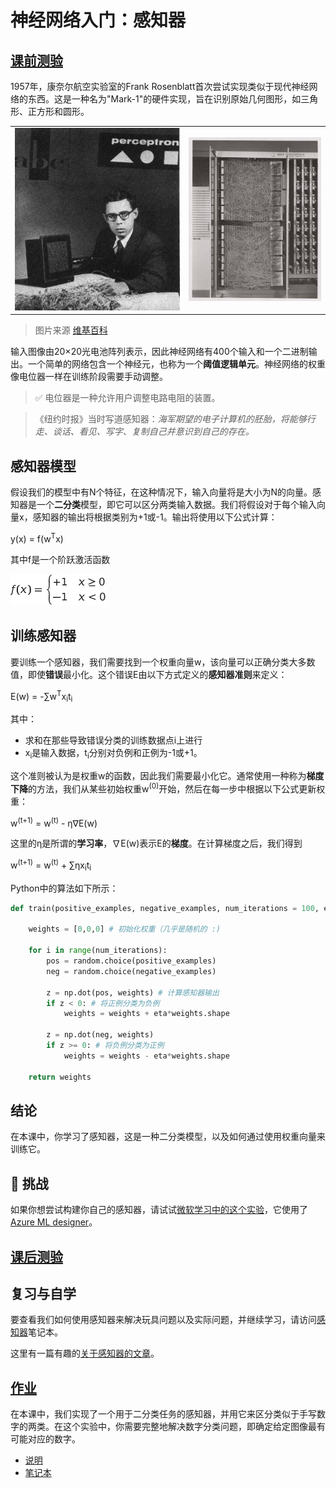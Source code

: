 # 神经网络入门：感知器

## [课前测验](https://red-field-0a6ddfd03.1.azurestaticapps.net/quiz/103)

1957年，康奈尔航空实验室的Frank Rosenblatt首次尝试实现类似于现代神经网络的东西。这是一种名为"Mark-1"的硬件实现，旨在识别原始几何图形，如三角形、正方形和圆形。

|      |      |
|--------------|-----------|
|<img src='images/Rosenblatt-wikipedia.jpg' alt='Frank Rosenblatt'/> | <img src='images/Mark_I_perceptron_wikipedia.jpg' alt='The Mark 1 Perceptron' />|

> 图片来源 [维基百科](https://en.wikipedia.org/wiki/Perceptron)

输入图像由20×20光电池阵列表示，因此神经网络有400个输入和一个二进制输出。一个简单的网络包含一个神经元，也称为一个**阈值逻辑单元**。神经网络的权重像电位器一样在训练阶段需要手动调整。

> ✅ 电位器是一种允许用户调整电路电阻的装置。

> 《纽约时报》当时写道感知器：*海军期望的电子计算机的胚胎，将能够行走、谈话、看见、写字、复制自己并意识到自己的存在。*

## 感知器模型

假设我们的模型中有N个特征，在这种情况下，输入向量将是大小为N的向量。感知器是一个**二分类**模型，即它可以区分两类输入数据。我们将假设对于每个输入向量x，感知器的输出将根据类别为+1或-1。输出将使用以下公式计算：

y(x) = f(w<sup>T</sup>x)

其中f是一个阶跃激活函数

<!-- img src="http://www.sciweavers.org/tex2img.php?eq=f%28x%29%20%3D%20%5Cbegin%7Bcases%7D%0A%20%20%20%20%20%20%20%20%20%2B1%20%26%20x%20%5Cgeq%200%20%5C%5C%0A%20%20%20%20%20%20%20%20%20-1%20%26%20x%20%3C%200%0A%20%20%20%20%20%20%20%5Cend%7Bcases%7D%20%5C%5C%0A&bc=White&fc=Black&im=jpg&fs=12&ff=arev&edit=0" align="center" border="0" alt="f(x) = \begin{cases} +1 & x \geq 0 \\ -1 & x < 0 \end{cases} \\" width="154" height="50" / -->
<img src="images/activation-func.png"/>

## 训练感知器

要训练一个感知器，我们需要找到一个权重向量w，该向量可以正确分类大多数值，即使**错误**最小化。这个错误E由以下方式定义的**感知器准则**来定义：

E(w) = -&sum;w<sup>T</sup>x<sub>i</sub>t<sub>i</sub>

其中：

* 求和在那些导致错误分类的训练数据点i上进行
* x<sub>i</sub>是输入数据，t<sub>i</sub>分别对负例和正例为-1或+1。

这个准则被认为是权重w的函数，因此我们需要最小化它。通常使用一种称为**梯度下降**的方法，我们从某些初始权重w<sup>(0)</sup>开始，然后在每一步中根据以下公式更新权重：

w<sup>(t+1)</sup> = w<sup>(t)</sup> - &eta;&nabla;E(w)

这里的&eta;是所谓的**学习率**，&nabla;E(w)表示E的**梯度**。在计算梯度之后，我们得到

w<sup>(t+1)</sup> = w<sup>(t)</sup> + &sum;&eta;x<sub>i</sub>t<sub>i</sub>

Python中的算法如下所示：

```python
def train(positive_examples, negative_examples, num_iterations = 100, eta = 1):

    weights = [0,0,0] # 初始化权重（几乎是随机的 :)
        
    for i in range(num_iterations):
        pos = random.choice(positive_examples)
        neg = random.choice(negative_examples)

        z = np.dot(pos, weights) # 计算感知器输出
        if z < 0: # 将正例分类为负例
            weights = weights + eta*weights.shape

        z = np.dot(neg, weights)
        if z >= 0: # 将负例分类为正例
            weights = weights - eta*weights.shape

    return weights
```

## 结论

在本课中，你学习了感知器，这是一种二分类模型，以及如何通过使用权重向量来训练它。

## 🚀 挑战

如果你想尝试构建你自己的感知器，请试试[微软学习中的这个实验](https://docs.microsoft.com/zh-cn/azure/machine-learning/component-reference/two-class-averaged-perceptron?WT.mc_id=academic-77998-cacaste)，它使用了[Azure ML designer](https://docs.microsoft.com/zh-cn/azure/machine-learning/concept-designer?WT.mc_id=academic-77998-cacaste)。

## [课后测验](https://red-field-0a6ddfd03.1.azurestaticapps.net/quiz/203)

## 复习与自学

要查看我们如何使用感知器来解决玩具问题以及实际问题，并继续学习，请访问[感知器](Perceptron.ipynb)笔记本。

这里有一篇有趣的[关于感知器的文章](https://towardsdatascience.com/what-is-a-perceptron-basics-of-neural-networks-c4cfea20c590)。

## [作业](lab/README.md)

在本课中，我们实现了一个用于二分类任务的感知器，并用它来区分类似于手写数字的两类。在这个实验中，你需要完整地解决数字分类问题，即确定给定图像最有可能对应的数字。

* [说明](lab/README.md)
* [笔记本](lab/PerceptronMultiClass.ipynb)